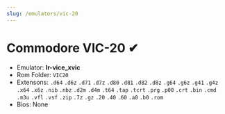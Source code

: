 ```yaml
---
slug: /emulators/vic-20
---
```


# Commodore VIC-20 ✔

- Emulator: **lr-vice_xvic**
- Rom Folder: `VIC20`
- Extensons: `.d64` `.d6z` `.d71` `.d7z` `.d80` `.d81` `.d82` `.d8z` `.g64` `.g6z` `.g41` `.g4z` `.x64` `.x6z` `.nib` `.nbz` `.d2m` `.d4m` `.t64` `.tap` `.tcrt` `.prg` `.p00` `.crt` `.bin` `.cmd` `.m3u` `.vfl` `.vsf` `.zip` `.7z` `.gz` `.20` `.40` `.60` `.a0` `.b0` `.rom`
- Bios: None
